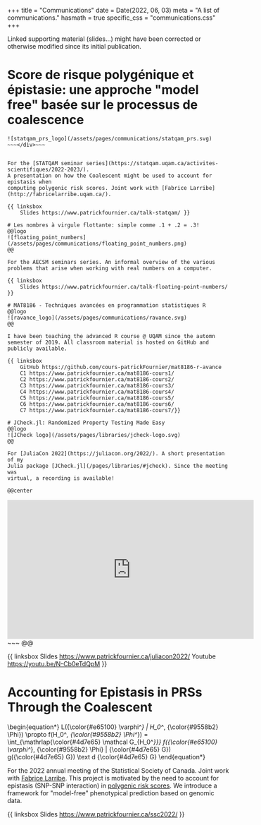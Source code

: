 +++
title = "Communications"
date = Date(2022, 06, 03)
meta = "A list of communications."
hasmath = true
specific_css = "communications.css"
+++

Linked supporting material (slides...) might have been corrected or
otherwise modified since its initial publication.

# Score de risque polygénique et épistasie: une approche "model free" basée sur le processus de coalescence
~~~<div id="statqam-prs-logo" class="logo">~~~
![statqam_prs_logo](/assets/pages/communications/statqam_prs.svg)
~~~</div>~~~


For the [STATQAM seminar series](https://statqam.uqam.ca/activites-scientifiques/2022-2023/).
A presentation on how the Coalescent might be used to account for epistasis when
computing polygenic risk scores. Joint work with [Fabrice Larribe](http://fabricelarribe.uqam.ca/).

{{ linksbox
	Slides https://www.patrickfournier.ca/talk-statqam/ }}

# Les nombres à virgule flottante: simple comme .1 + .2 = .3!
@@logo
![floating_point_numbers](/assets/pages/communications/floating_point_numbers.png)
@@

For the AECSM seminars series. An informal overview of the various
problems that arise when working with real numbers on a computer.

{{ linksbox
	Slides https://www.patrickfournier.ca/talk-floating-point-numbers/ }}

# MAT8186 - Techniques avancées en programmation statistiques R
@@logo
![ravance_logo](/assets/pages/communications/ravance.svg)
@@

I have been teaching the advanced R course @ UQAM since the automn
semester of 2019. All classroom material is hosted on GitHub and
publicly available.

{{ linksbox
	GitHub https://github.com/cours-patrickFournier/mat8186-r-avance
	C1 https://www.patrickfournier.ca/mat8186-cours1/
	C2 https://www.patrickfournier.ca/mat8186-cours2/
	C3 https://www.patrickfournier.ca/mat8186-cours3/
	C4 https://www.patrickfournier.ca/mat8186-cours4/
	C5 https://www.patrickfournier.ca/mat8186-cours5/
	C6 https://www.patrickfournier.ca/mat8186-cours6/
	C7 https://www.patrickfournier.ca/mat8186-cours7/}}

# JCheck.jl: Randomized Property Testing Made Easy
@@logo
![JCheck logo](/assets/pages/libraries/jcheck-logo.svg)
@@

For [JuliaCon 2022](https://juliacon.org/2022/). A short presentation of my
Julia package [JCheck.jl](/pages/libraries/#jcheck). Since the meeting was
virtual, a recording is available!

@@center
~~~
<div class="videowrapper">
<iframe id="recording-juliacon" width="560" height="315" src="https://www.youtube.com/embed/N-Cb0eTdQpM" title="YouTube video player" frameborder="0" allow="accelerometer; autoplay; clipboard-write; encrypted-media; gyroscope; picture-in-picture" allowfullscreen></iframe>
</div>
~~~
@@

{{ linksbox
	Slides https://www.patrickfournier.ca/juliacon2022/
	Youtube https://youtu.be/N-Cb0eTdQpM }}

# Accounting for Epistasis in PRSs Through the Coalescent
\begin{equation*}
L({\color{#e65100} \varphi^*} | H_0^*, {\color{#9558b2} \Phi}) \propto f(H_0^*, {\color{#9558b2} \Phi^*})
= \int_{\mathrlap{\color{#4d7e65} \mathcal G_{H_0^*}}} f({\color{#e65100} \varphi^*}, {\color{#9558b2} \Phi} | {\color{#4d7e65} G}) g({\color{#4d7e65} G}) \text d {\color{#4d7e65} G}
\end{equation*}

For the 2022 annual meeting of the Statistical Society of Canada. Joint work
with [Fabrice Larribe](http://fabricelarribe.uqam.ca/). This project is
motivated by the need to account for epistasis (SNP-SNP interaction) in
[polygenic risk scores](https://en.wikipedia.org/wiki/Polygenic_score). We
introduce a framework for "model-free" phenotypical prediction based on genomic
data.

{{ linksbox
	Slides https://www.patrickfournier.ca/ssc2022/ }}
